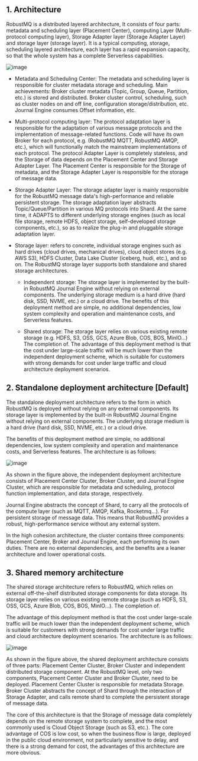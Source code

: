 ## 1. Architecture
RobustMQ is a distributed layered architecture, It consists of four parts: metadata and scheduling layer (Placement Center), computing Layer (Multi-protocol computing layer), Storage Adapter layer (Storage Adapter Layer) and storage layer (storage layer). It is a typical computing, storage, scheduling layered architecture, each layer has a rapid expansion capacity, so that the whole system has a complete Serverless capabilities.

![image](https://uploader.shimo.im/f/EzvImtDnVLmiWMp1.png!thumbnail?accessToken=eyJhbGciOiJIUzI1NiIsImtpZCI6ImRlZmF1bHQiLCJ0eXAiOiJKV1QifQ.eyJleHAiOjE3NDIzNTc4NTEsImZpbGVHVUlEIjoiRWUzMm1FbGFlZWhaejlBMiIsImlhdCI6MTc0MjM1NzU1MSwiaXNzIjoidXBsb2FkZXJfYWNjZXNzX3Jlc291cmNlIiwicGFhIjoiYWxsOmFsbDoiLCJ1c2VySWQiOjQxNTIyNzgwfQ.6xsFSqx8WnH7_y1NhfiSDDIgc-ayAwqNm6DzeNyV5kk)

- Metadata and Scheduling Center: The metadata and scheduling layer is responsible for cluster metadata storage and scheduling. Main achievements:
Broker cluster metadata (Topic, Group, Queue, Partition, etc.) is stored and distributed.
Broker cluster control, scheduling, such as cluster nodes on and off line, configuration storage/distribution, etc.
Journal Engine consumes Offset information, etc.

- Multi-protocol computing layer: The protocol adaptation layer is responsible for the adaptation of various message protocols and the implementation of message-related functions. Code will have its own Broker for each protocol, e.g. (RobustMQ MQTT, RobustMQ AMQP, etc.), which will functionally match the mainstream implementations of each protocol. The protocol Adapter Layer is completely stateless, and the Storage of data depends on the Placement Center and Storage Adapter Layer. The Placement Center is responsible for the Storage of metadata, and the Storage Adapter Layer is responsible for the storage of message data.

- Storage Adapter Layer: The storage adapter layer is mainly responsible for the RobustMQ message data's high-performance and reliable persistent storage. The storage adaptation layer abstracts Topic/Queue/Partition in various MQ protocols into Shard. At the same time, it ADAPTS to different underlying storage engines (such as local file storage, remote HDFS, object storage, self-developed storage components, etc.), so as to realize the plug-in and pluggable storage adaptation layer.

- Storage layer: refers to concrete, individual storage engines such as hard drives (cloud drives, mechanical drives), cloud object stores (e.g. AWS S3), HDFS Cluster, Data Lake Cluster (iceberg, hudi, etc.), and so on. The RobustMQ storage layer supports both standalone and shared storage architectures.

  - Independent storage: The storage layer is implemented by the built-in RobustMQ Journal Engine without relying on external components. The underlying storage medium is a hard drive (hard disk, SSD, NVME, etc.) or a cloud drive. The benefits of this deployment method are simple, no additional dependencies, low system complexity and operation and maintenance costs, and Serverless features.

  - Shared storage: The storage layer relies on various existing remote storage (e.g. HDFS, S3, OSS, GCS, Azure Blob, COS, BOS, MinIO...) The completion of. The advantage of this deployment method is that the cost under large-scale traffic will be much lower than the independent deployment scheme, which is suitable for customers with strong demands for cost under large traffic and cloud architecture deployment scenarios.
  
## 2. Standalone deployment architecture [Default]

The standalone deployment architecture refers to the form in which RobustMQ is deployed without relying on any external components. Its storage layer is implemented by the built-in RobustMQ Journal Engine without relying on external components. The underlying storage medium is a hard drive (hard disk, SSD, NVME, etc.) or a cloud drive.

The benefits of this deployment method are simple, no additional dependencies, low system complexity and operation and maintenance costs, and Serverless features. The architecture is as follows:

![image](https://uploader.shimo.im/f/dgwor7moOrJevT6f.png!thumbnail?accessToken=eyJhbGciOiJIUzI1NiIsImtpZCI6ImRlZmF1bHQiLCJ0eXAiOiJKV1QifQ.eyJleHAiOjE3NDIzNTc4NTEsImZpbGVHVUlEIjoiRWUzMm1FbGFlZWhaejlBMiIsImlhdCI6MTc0MjM1NzU1MSwiaXNzIjoidXBsb2FkZXJfYWNjZXNzX3Jlc291cmNlIiwicGFhIjoiYWxsOmFsbDoiLCJ1c2VySWQiOjQxNTIyNzgwfQ.6xsFSqx8WnH7_y1NhfiSDDIgc-ayAwqNm6DzeNyV5kk)

As shown in the figure above, the independent deployment architecture consists of Placement Center Cluster, Broker Cluster, and Journal Engine Cluster, which are responsible for metadata and scheduling, protocol function implementation, and data storage, respectively.

Journal Engine abstracts the concept of Shard, to carry all the protocols of the compute layer (such as MQTT, AMQP, Kafka, Rocketmq...). For persistent storage of message data. This means that RobustMQ provides a robust, high-performance service without any external system.

In the high cohesion architecture, the cluster contains three components: Placement Center, Broker and Journal Engine, each performing its own duties. There are no external dependencies, and the benefits are a leaner architecture and lower operational costs.

## 3. Shared memory architecture
The shared storage architecture refers to RobustMQ, which relies on external off-the-shelf distributed storage components for data storage. Its storage layer relies on various existing remote storage (such as HDFS, S3, OSS, GCS, Azure Blob, COS, BOS, MinIO...). The completion of.

The advantage of this deployment method is that the cost under large-scale traffic will be much lower than the independent deployment scheme, which is suitable for customers with strong demands for cost under large traffic and cloud architecture deployment scenarios. The architecture is as follows:


![image](https://uploader.shimo.im/f/dgwor7moOrJevT6f.png!thumbnail?accessToken=eyJhbGciOiJIUzI1NiIsImtpZCI6ImRlZmF1bHQiLCJ0eXAiOiJKV1QifQ.eyJleHAiOjE3NDIzNTc4NTEsImZpbGVHVUlEIjoiRWUzMm1FbGFlZWhaejlBMiIsImlhdCI6MTc0MjM1NzU1MSwiaXNzIjoidXBsb2FkZXJfYWNjZXNzX3Jlc291cmNlIiwicGFhIjoiYWxsOmFsbDoiLCJ1c2VySWQiOjQxNTIyNzgwfQ.6xsFSqx8WnH7_y1NhfiSDDIgc-ayAwqNm6DzeNyV5kk)

As shown in the figure above, the shared deployment architecture consists of three parts: Placement Center Cluster, Broker Cluster and independent distributed storage component. At the RobustMQ level, only two components, Placement Center Cluster and Broker Cluster, need to be deployed. Placement Center Cluster is responsible for metadata Storage. Broker Cluster abstracts the concept of Shard through the interaction of Storage Adapter, and calls remote shard to complete the persistent storage of message data.

The core of this architecture is that the Storage of message data completely depends on the remote storage system to complete, and the most commonly used is Cloud Object Storage (such as S3, etc.). The core advantage of COS is low cost, so when the business flow is large, deployed in the public cloud environment, not particularly sensitive to delay, and there is a strong demand for cost, the advantages of this architecture are more obvious.

